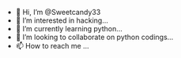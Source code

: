 - 👋 Hi, I’m @Sweetcandy33
- 👀 I’m interested in hacking...
- 🌱 I’m currently learning python...
- 💞️ I’m looking to collaborate on python codings...
- 📫 How to reach me ...

<!---
Sweetcandy33/Sweetcandy33 is a ✨ special ✨ repository because its `README.md` (this file) appears on your GitHub profile.
You can click the Preview link to take a look at your changes.
--->
